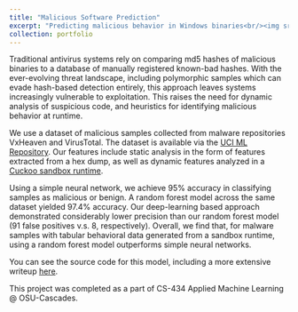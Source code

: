 ```yaml
---
title: "Malicious Software Prediction"
excerpt: "Predicting malicious behavior in Windows binaries<br/><img src='/images/dano.png'>"
collection: portfolio
---
```



Traditional antivirus systems rely on comparing md5 hashes of malicious binaries to a database of manually registered known-bad hashes. With the ever-evolving threat landscape, including polymorphic samples which can evade hash-based detection entirely, this approach leaves systems increasingly vulnerable to exploitation. This raises the need for dynamic analysis of suspicious code, and heuristics for identifying malicious behavior at runtime. 

We use a dataset of malicious samples collected from malware repositories VxHeaven and VirusTotal. The dataset is available via the [UCI ML Repository](https://archive.ics.uci.edu/ml//datasets/Malware+static+and+dynamic+features+VxHeaven+and+Virus+Total). Our features include static analysis in the form of features extracted from a hex dump, as well as dynamic features analyzed in a [Cuckoo sandbox runtime](https://cuckoosandbox.org/).

Using a simple neural network, we achieve 95% accuracy in classifying samples as malicious or benign. A random forest model across the same dataset yielded 97.4% accuracy. Our deep-learning based approach demonstrated considerably lower precision than our random forest model (91 false positives v.s. 8, respectively). Overall, we find that, for malware samples with tabular behavioral data generated from a sandbox runtime, using a random forest model outperforms simple neural networks.

You can see the source code for this model, including a more extensive writeup [here](https://colab.research.google.com/drive/1TxTONWxq7jqijJnAXtQLFXbHB07WfUDB?usp=drive_link). 

This project was completed as a part of CS-434 Applied Machine Learning @ OSU-Cascades.

